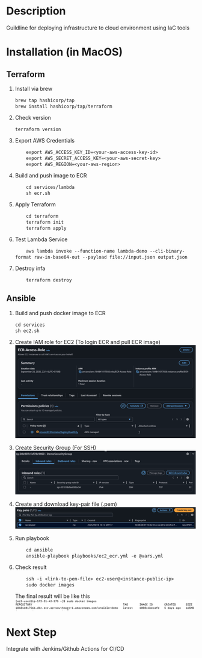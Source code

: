 # Description
Guildline for deploying infrastructure to cloud environment using IaC tools

# Installation (in MacOS)
 ## Terraform
 1. Install via brew

    ```
    brew tap hashicorp/tap
    brew install hashicorp/tap/terraform
    ```

2. Check version
    ```
    terraform version
    ```

3. Export AWS Credentials

    ```
        export AWS_ACCESS_KEY_ID=<your-aws-access-key-id>
        export AWS_SECRET_ACCESS_KEY=<your-aws-secret-key>
        export AWS_REGION=<your-aws-region>
    ```

4. Build and push image to ECR
    ```
        cd services/lambda
        sh ecr.sh
    ```

5. Apply Terraform
    ```
        cd terraform
        terraform init
        terraform apply
    ```

6. Test Lambda Service
    ```
        aws lambda invoke --function-name lambda-demo --cli-binary-format raw-in-base64-out --payload file://input.json output.json
    ```

7. Destroy infa
    ```
        terraform destroy
    ```

## Ansible

1. Build and push docker image to ECR

    ```
    cd services
    sh ec2.sh
    ```

2. Create IAM role for EC2 (To login ECR and pull ECR image)
    ![IAM](images/iam-role.png)

3. Create Security Group (For SSH)
    ![Security Group](images/security-group.png)

4. Create and download key-pair file (.pem)
    ![Key Pair](images/key-pair.png)

5. Run playbook
    ```
        cd ansible
        ansible-playbook playbooks/ec2_ecr.yml -e @vars.yml
    ```

6. Check result
    ```
        ssh -i <link-to-pem-file> ec2-user@<instance-public-ip>
        sudo docker images
    ```

    The final result will be like this 
    ![Result](images/test-ansible.png) 





# Next Step 
Integrate with Jenkins/Github Actions for CI/CD
    
